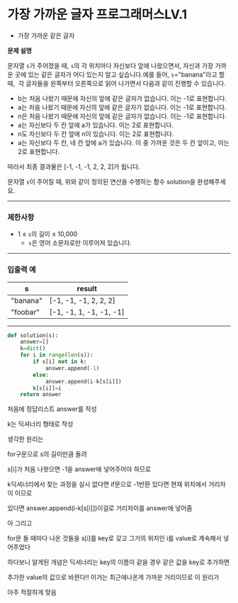 # 가장 가까운 글자 프로그래머스LV.1

- 가장 가까운 같은 글자

**문제 설명**

문자열 `s`가 주어졌을 때, `s`의 각 위치마다 자신보다 앞에 나왔으면서, 자신과 가장 가까운 곳에 있는 같은 글자가 어디 있는지 알고 싶습니다.예를 들어, `s`="banana"라고 할 때,  각 글자들을 왼쪽부터 오른쪽으로 읽어 나가면서 다음과 같이 진행할 수 있습니다.

- b는 처음 나왔기 때문에 자신의 앞에 같은 글자가 없습니다. 이는 -1로 표현합니다.
- a는 처음 나왔기 때문에 자신의 앞에 같은 글자가 없습니다. 이는 -1로 표현합니다.
- n은 처음 나왔기 때문에 자신의 앞에 같은 글자가 없습니다. 이는 -1로 표현합니다.
- a는 자신보다 두 칸 앞에 a가 있습니다. 이는 2로 표현합니다.
- n도 자신보다 두 칸 앞에 n이 있습니다. 이는 2로 표현합니다.
- a는 자신보다 두 칸, 네 칸 앞에 a가 있습니다. 이 중 가까운 것은 두 칸 앞이고, 이는 2로 표현합니다.

따라서 최종 결과물은 [-1, -1, -1, 2, 2, 2]가 됩니다.

문자열 `s`이 주어질 때, 위와 같이 정의된 연산을 수행하는 함수 solution을 완성해주세요.

---

### 제한사항

- 1 ≤ `s`의 길이 ≤ 10,000
    - `s`은 영어 소문자로만 이루어져 있습니다.

---

### 입출력 예

| s | result |
| --- | --- |
| "banana" | [-1, -1, -1, 2, 2, 2] |
| "foobar" | [-1, -1, 1, -1, -1, -1] |

---

```python
def solution(s):
    answer=[]
    k=dict()
    for i in range(len(s)):
        if s[i] not in k:
            answer.append(-1)
        else:
            answer.append(i-k[s[i]])
        k[s[i]]=i
    return answer
```

처음에 정답리스트 answer를 작성

k는 딕셔너리 형태로 작성

생각한 원리는

for구문으로 s의 길이만큼 돌려

s[i]가 처음 나왓으면 -1을 answer에 넣어주어야 하므로

k딕셔너리에서 찾는 과정을 실시 없다면 if문으로 -1반환 있다면 현재 위치에서 거리차이 이므로

있다면  answer.append(i-k[s[i]])이걸로 거리차이를 answer에 넣어줌

아 그리고

for문 돌 때마다 나온 것들을 s[i]를 key로 갖고 그거의 위치인 i를 value로 계속해서 넣어주었다

하다보니 알게된 개념은 딕셔너리는 key의 이름이 같을 경우 같은 값을 key로 추가하면 

추가한 value의 값으로 바뀐다!! 이거는 최근에나온게 가까운 거리이므로 이 원리가

아주 적절하게 맞음